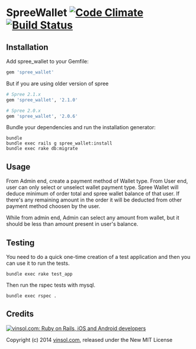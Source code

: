 SpreeWallet  [![Code Climate](https://codeclimate.com/github/vinsol/spree_wallet.png)](https://codeclimate.com/github/vinsol/spree_wallet) [![Build Status](https://travis-ci.org/vinsol/spree_wallet.png?branch=master)](https://travis-ci.org/vinsol/spree_wallet)
===========

Installation
------------

Add spree_wallet to your Gemfile:

```ruby
gem 'spree_wallet'
```

But if you are using older version of spree

```ruby
# Spree 2.1.x
gem 'spree_wallet', '2.1.0'
```

```ruby
# Spree 2.0.x
gem 'spree_wallet', '2.0.6'
```

Bundle your dependencies and run the installation generator:

```shell
bundle
bundle exec rails g spree_wallet:install
bundle exec rake db:migrate
```

Usage
-----

From Admin end, create a payment method of Wallet type. From User end, user can only select or unselect wallet payment type. Spree Wallet will deduce minimum of order total and spree wallet balance of that user. If there's any remaining amount in the order it will be deducted from other payment method choosen by the user.

While from admin end, Admin can select any amount from wallet, but it should be less than amount present in user's balance. 

Testing
-------

You need to do a quick one-time creation of a test application and then you can use it to run the tests.

    bundle exec rake test_app

Then run the rspec tests with mysql.

    bundle exec rspec .



Credits
-------

[![vinsol.com: Ruby on Rails, iOS and Android developers](http://vinsol.com/vin_logo.png "Ruby on Rails, iOS and Android developers")](http://vinsol.com)

Copyright (c) 2014 [vinsol.com](http://vinsol.com "Ruby on Rails, iOS and Android developers"), released under the New MIT License
